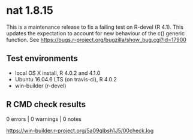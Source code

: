 # nat 1.8.15

This is a maintenance release to fix a failing test on R-devel (R 4.1). This
updates the expectation to account for new behaviour of the c() generic
function. See https://bugs.r-project.org/bugzilla/show_bug.cgi?id=17900

## Test environments
* local OS X install, R 4.0.2 and 4.1.0
* Ubuntu 16.04.6 LTS (on travis-ci), R 4.0.2
* win-builder (r-devel)

## R CMD check results

0 errors | 0 warnings | 0 notes

https://win-builder.r-project.org/5a09qIbsh1J5/00check.log
